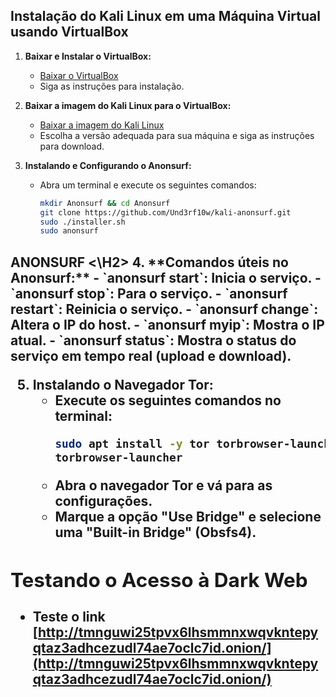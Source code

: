 ## Instalação do Kali Linux em uma Máquina Virtual usando VirtualBox

1. **Baixar e Instalar o VirtualBox:**
   - [Baixar o VirtualBox](https://www.virtualbox.org/wiki/Downloads)
   - Siga as instruções para instalação.

2. **Baixar a imagem do Kali Linux para o VirtualBox:**
   - [Baixar a imagem do Kali Linux](https://www.kali.org/downloads/)
   - Escolha a versão adequada para sua máquina e siga as instruções para download.

3. **Instalando e Configurando o Anonsurf:**
   - Abra um terminal e execute os seguintes comandos:
     ```bash
     mkdir Anonsurf && cd Anonsurf
     git clone https://github.com/Und3rf10w/kali-anonsurf.git
     sudo ./installer.sh
     sudo anonsurf
     ```
<H2> <b> ANONSURF <b><\H2>
4. **Comandos úteis no Anonsurf:**
   - `anonsurf start`: Inicia o serviço.
   - `anonsurf stop`: Para o serviço.
   - `anonsurf restart`: Reinicia o serviço.
   - `anonsurf change`: Altera o IP do host.
   - `anonsurf myip`: Mostra o IP atual.
   - `anonsurf status`: Mostra o status do serviço em tempo real (upload e download).

5. **Instalando o Navegador Tor:**
   - Execute os seguintes comandos no terminal:
     ```bash
     sudo apt install -y tor torbrowser-launcher
     torbrowser-launcher
     ```
   - Abra o navegador Tor e vá para as configurações.
   - Marque a opção "Use Bridge" e selecione uma "Built-in Bridge" (Obsfs4).

## Testando o Acesso à Dark Web
- Teste o link [http://tmnguwi25tpvx6lhsmmnxwqvkntepyqtaz3adhcezudl74ae7oclc7id.onion/](http://tmnguwi25tpvx6lhsmmnxwqvkntepyqtaz3adhcezudl74ae7oclc7id.onion/)
